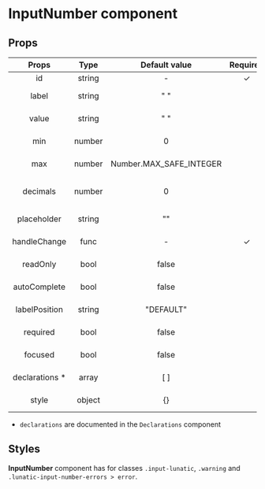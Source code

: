 # InputNumber component

## Props

|      Props      |  Type  |      Default value      | Required | Description                     |
| :-------------: | :----: | :---------------------: | :------: | ------------------------------- |
|       id        | string |            -            |    ✓     | Id of the input                 |
|      label      | string |           " "           |          | Label of the input              |
|      value      | string |           " "           |          | Value of the input              |
|       min       | number |            0            |          | Minimum of the input            |
|       max       | number | Number.MAX_SAFE_INTEGER |          | Maximum of the input            |
|    decimals     | number |            0            |          | Number of decimals of the input |
|   placeholder   | string |           ""            |          | Placeholder of the input        |
|  handleChange   |  func  |            -            |    ✓     | Handler of the input            |
|    readOnly     |  bool  |          false          |          | Is the input read only          |
|  autoComplete   |  bool  |          false          |          | Is the input autocompletable    |
|  labelPosition  | string |        "DEFAULT"        |          | Position of the input label     |
|    required     |  bool  |          false          |          | Is the input required           |
|     focused     |  bool  |          false          |          | Is the input focused            |
| declarations \* | array  |           [ ]           |          | Declarations of the input       |
|      style      | object |           {}            |          | Style of the input              |

- `declarations` are documented in the `Declarations` component

## Styles

**InputNumber** component has for classes `.input-lunatic`, `.warning` and `.lunatic-input-number-errors > error`.
